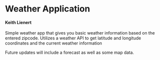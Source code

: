 # Weather Application
#### Keith Lienert

Simple weather app that gives you basic weather information based on the entered zipcode. Utilizes a weather API to get latitude and longitude coordinates and the current weather information

Future updates will include a forecast as well as some map data.
